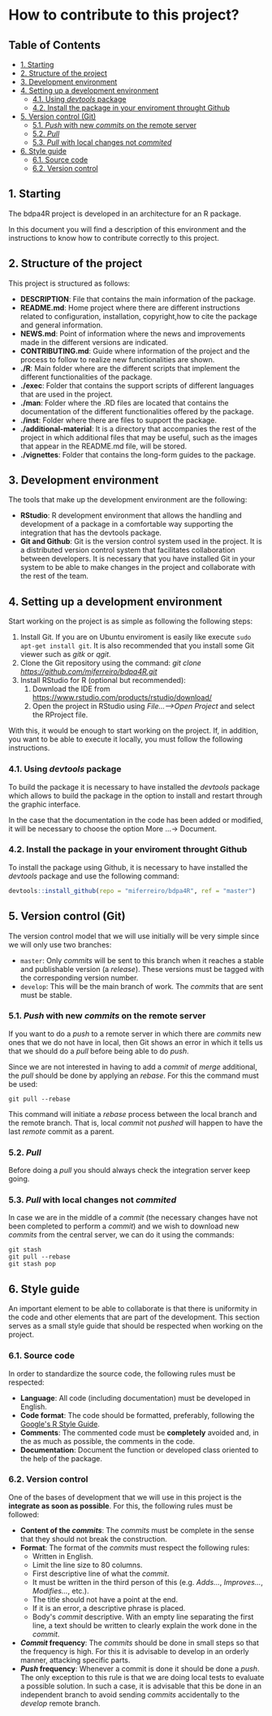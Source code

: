 # How to contribute to this project?

## Table of Contents

  * [1. Starting](#1.-Starting)
  * [2. Structure of the project](#2.-Structure-of-the-project)
  * [3. Development environment](#3.-Development-environment)
  * [4. Setting up a development environment](#4.-Setting-up-a-development-environment) 
    * [4.1. Using *devtools* package](#4.1.-Using-devtools-package)
    * [4.2. Install the package in your enviroment throught Github](#4.2.-Install-the-package-in-your-enviroment-throught-Github) 
  * [5. Version control (Git)](#5.-Version-control-\(Git\))
    * [5.1. *Push* with new *commits* on the remote server](#5.1.-Push-with-new-commits-on-the-remote-server)
    * [5.2. *Pull* ](#5.2.-Pull)
    * [5.3. *Pull* with local changes not *commited* ](#5.3.-Pull-with-local-changes-not-commited)
  * [6. Style guide](#6.-Style-guide)
    * [6.1. Source code](#6.1.-Source-code)
    * [6.2. Version control](#6.2.-Version-control)

## 1. Starting

The bdpa4R project is developed in an architecture for an R package.

In this document you will find a description of this environment and the instructions to know how to contribute correctly to this project.

## 2. Structure of the project

This project is structured as follows:

- **DESCRIPTION**: File that contains the main information of the package.
- **README.md**: Home project where there are different instructions related to configuration, installation, copyright,how to cite the package and general information.
- **NEWS.md**: Point of information where the news and improvements made in the different versions are indicated.
- **CONTRIBUTING.md**: Guide where information of the project and the process to follow to realize new functionalities are shown. 
- **./R**: Main folder where are the different scripts that implement the different functionalities of the package. 
- **./exec**: Folder that contains the support scripts of different languages that are used in the project.
- **./man**: Folder where the .RD files are located that contains the documentation of the different functionalities offered by the package.
- **./inst**: Folder where there are files to support the package.
- **./additional-material**: It is a directory that accompanies the rest of the project in which additional files that may be useful, such as the images that appear in the README.md file, will be stored.
- **./vignettes**: Folder that contains the long-form guides to the package.
   
## 3. Development environment

The tools that make up the development environment are the following:

- **RStudio**: R development environment that allows the handling and development of a package in a comfortable way supporting the integration that has the devtools package. 
- **Git and Github**: Git is the version control system used in the project. It is a distributed version control system that facilitates collaboration between developers. It is necessary that you have installed Git in your system to be able to make changes in the project and collaborate with the rest of the team.

## 4. Setting up a development environment

Start working on the project is as simple as following the following steps:

1. Install Git. If you are on Ubuntu enviroment is easily like execute `sudo apt-get install git`. It is also recommended that you install some Git viewer such as *gitk* or *qgit*.
2. Clone the Git repository using the command:
    *git clone https://github.com/miferreiro/bdpa4R.git*
3. Install RStudio for R (optional but recommended):
     1. Download the IDE from https://www.rstudio.com/products/rstudio/download/
     2. Open the project in RStudio using *File...-->Open Project* and select the RProject file.

With this, it would be enough to start working on the project. If, in addition, you want to be able to execute it locally, you must follow the following instructions.

### 4.1. Using *devtools* package

To build the package it is necessary to have installed the *devtools* package which allows to build the package in the option to install and restart through the graphic interface.

In the case that the documentation in the code has been added or modified, it will be necessary to choose the option More ...-> Document.

### 4.2. Install the package in your enviroment throught Github

To install the package using Github, it is necessary to have installed the *devtools* package and use the following command:
```R
devtools::install_github(repo = "miferreiro/bdpa4R", ref = "master")
```

## 5. Version control (Git)

The version control model that we will use initially will be very simple since we will only use two branches:

* `master`: Only *commits* will be sent to this branch when it reaches a
stable and publishable version (a *release*). These versions must be tagged with the corresponding version number. 
* `develop`: This will be the main branch of work. The *commits* that are sent must be stable.

### 5.1. *Push* with new *commits* on the remote server

If you want to do a *push* to a remote server in which there are *commits* new ones that we do not have in local, then Git shows an error in which it tells us that we should do a *pull* before being able to do *push*.

Since we are not interested in having to add a *commit* of *merge* additional, the *pull* should be done by applying an *rebase*. For this the command must be used:
```
git pull --rebase
```
This command will initiate a *rebase* process between the local branch and the remote branch. That is, local *commit* not *pushed* will happen to have the last *remote* commit as a parent.

### 5.2. *Pull*

Before doing a *pull* you should always check the integration server
keep going.

### 5.3. *Pull* with local changes not *commited*
In case we are in the middle of a *commit* (the necessary changes have not been completed to perform a *commit*) and we wish to download new *commits* from the central server, we can do it using the commands:
```
git stash
git pull --rebase
git stash pop
```

## 6. Style guide

An important element to be able to collaborate is that there is uniformity in the code and other elements that are part of the development. This section serves as a small style guide that should be respected when working on the project.

### 6.1. Source code

In order to standardize the source code, the following rules must be respected:

* **Language**: All code (including documentation) must be developed in English. 
* **Code format**: The code should be formatted, preferably, following the [Google's R Style Guide](https://google.github.io/styleguide/javaguide.html).
* **Comments**: The commented code must be **completely** avoided and, in the as much as possible, the comments in the code. 
* **Documentation**: Document the function or developed class oriented to the help of the package.

### 6.2. Version control

One of the bases of development that we will use in this project is the **integrate as soon as possible**. For this, the following rules must be followed:
* **Content of the *commits***: The *commits* must be complete in the
sense that they should not break the construction.
* **Format**: The format of the *commits* must respect the following rules:
  * Written in English.
  * Limit the line size to 80 columns. 
  * First descriptive line of what the *commit*.
  * It must be written in the third person of this (e.g. *Adds...*, *Improves...*, *Modifies...*, etc.).
  * The title should not have a point at the end.
  * If it is an error, a descriptive phrase is placed.
  * Body's *commit* descriptive. With an empty line separating the first line, a text should be written to clearly explain the work done in the *commit*.
* ***Commit* frequency**: The *commits* should be done in small steps so that the frequency is high. For this it is advisable to develop in an orderly manner, attacking specific parts.
* ***Push* frequency**: Whenever a commit is done it should be done a *push*. The only exception to this rule is that we are doing local tests to evaluate a possible solution. In such a case, it is advisable that this be done in an independent branch to avoid sending *commits* accidentally to the *develop* remote branch.

